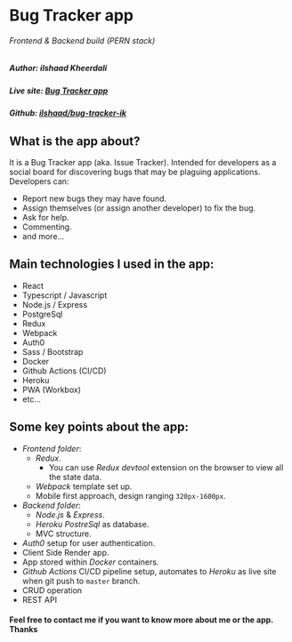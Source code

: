 # Bug Tracker app

###### Frontend & Backend build (PERN stack)

##### Author: _ilshaad Kheerdali_

##### Live site: [Bug Tracker app](https://bug-tracker-frontend-ik-202203.herokuapp.com/)

##### Github: [ilshaad/bug-tracker-ik](https://github.com/ilshaad/bug-tracker-ik)

## What is the app about?

It is a Bug Tracker app (aka. Issue Tracker). Intended for developers as a social board for discovering bugs that may be plaguing applications.
Developers can:

- Report new bugs they may have found.
- Assign themselves (or assign another developer) to fix the bug.
- Ask for help.
- Commenting.
- and more...

## Main technologies I used in the app:

- React
- Typescript / Javascript
- Node.js / Express
- PostgreSql
- Redux
- Webpack
- Auth0
- Sass / Bootstrap
- Docker
- Github Actions (CI/CD)
- Heroku
- PWA (Workbox)
- etc...

## Some key points about the app:

- _Frontend folder_:
  - _Redux_.
    - You can use _Redux devtool_ extension on the browser to view all the state data.
  - _Webpack_ template set up.
  - Mobile first approach, design ranging `320px-1600px`.
- _Backend folder_:
  - _Node.js_ & _Express_.
  - _Heroku PostreSql_ as database.
  - MVC structure.
- _Auth0_ setup for user authentication.
- Client Side Render app.
- App stored within _Docker_ containers.
- _Github Actions_ CI/CD pipeline setup, automates to _Heroku_ as live site when git push to `master` branch.
- CRUD operation
- REST API

#### Feel free to contact me if you want to know more about me or the app. Thanks

